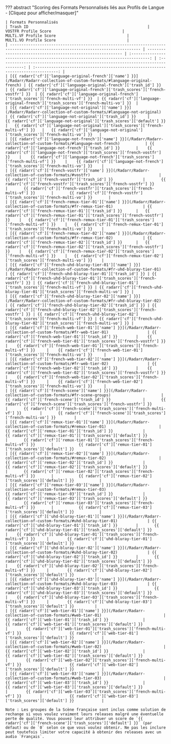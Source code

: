 ??? abstract "Scoring des Formats Personnalisés liés aux Profils de Langue - [Cliquez pour afficher/masquer]"

    | Formats Personnalisés                                                                                                           | Trash ID                                                    |                               VOSTFR Profile Score                               |                               MULTi.VF Profile Score                               |                               MULTi.VO Profile Score                               |
    | ------------------------------------------------------------------------------------------------------------------------------- | ----------------------------------------------------------- | :------------------------------------------------------------------------------: | :--------------------------------------------------------------------------------: | :--------------------------------------------------------------------------------: |
    | [{{ radarr['cf']['language-original-french']['name'] }}](/Radarr/Radarr-collection-of-custom-formats/#language-original-french) | {{ radarr['cf']['language-original-french']['trash_id'] }}  | {{ radarr['cf']['language-original-french']['trash_scores']['french-vostfr'] }}  | {{ radarr['cf']['language-original-french']['trash_scores']['french-multi-vf'] }}  | {{ radarr['cf']['language-original-french']['trash_scores']['french-multi-vo'] }}  |
    | [{{ radarr['cf']['language-not-original']['name'] }}](/Radarr/Radarr-collection-of-custom-formats/#language-not-original)       | {{ radarr['cf']['language-not-original']['trash_id'] }}     |      {{ radarr['cf']['language-not-original']['trash_scores']['default'] }}      |   {{ radarr['cf']['language-not-original']['trash_scores']['french-multi-vf'] }}   |   {{ radarr['cf']['language-not-original']['trash_scores']['french-multi-vo'] }}   |
    | [{{ radarr['cf']['language-not-french']['name'] }}](/Radarr/Radarr-collection-of-custom-formats/#language-not-french)           | {{ radarr['cf']['language-not-french']['trash_id'] }}       |    {{ radarr['cf']['language-not-french']['trash_scores']['french-vostfr'] }}    |    {{ radarr['cf']['language-not-french']['trash_scores']['french-multi-vf'] }}    |    {{ radarr['cf']['language-not-french']['trash_scores']['french-multi-vo'] }}    |
    | [{{ radarr['cf']['french-vostfr']['name'] }}](/Radarr/Radarr-collection-of-custom-formats/#vostfr)                              | {{ radarr['cf']['french-vostfr']['trash_id'] }}             |       {{ radarr['cf']['french-vostfr']['trash_scores']['french-vostfr'] }}       |       {{ radarr['cf']['french-vostfr']['trash_scores']['french-multi-vf'] }}       |       {{ radarr['cf']['french-vostfr']['trash_scores']['french-multi-vo'] }}       |
    | [{{ radarr['cf']['french-remux-tier-01']['name'] }}](/Radarr/Radarr-collection-of-custom-formats/#fr-remux-tier-01)             | {{ radarr['cf']['french-remux-tier-01']['trash_id'] }}      |   {{ radarr['cf']['french-remux-tier-01']['trash_scores']['french-vostfr'] }}    |   {{ radarr['cf']['french-remux-tier-01']['trash_scores']['french-multi-vf'] }}    |   {{ radarr['cf']['french-remux-tier-01']['trash_scores']['french-multi-vo'] }}    |
    | [{{ radarr['cf']['french-remux-tier-02']['name'] }}](/Radarr/Radarr-collection-of-custom-formats/#fr-remux-tier-02)             | {{ radarr['cf']['french-remux-tier-02']['trash_id'] }}      |   {{ radarr['cf']['french-remux-tier-02']['trash_scores']['french-vostfr'] }}    |   {{ radarr['cf']['french-remux-tier-02']['trash_scores']['french-multi-vf'] }}    |   {{ radarr['cf']['french-remux-tier-02']['trash_scores']['french-multi-vo'] }}    |
    | [{{ radarr['cf']['french-uhd-bluray-tier-01']['name'] }}](/Radarr/Radarr-collection-of-custom-formats/#fr-uhd-bluray-tier-01)   | {{ radarr['cf']['french-uhd-bluray-tier-01']['trash_id'] }} | {{ radarr['cf']['french-uhd-bluray-tier-01']['trash_scores']['french-vostfr'] }} | {{ radarr['cf']['french-uhd-bluray-tier-01']['trash_scores']['french-multi-vf'] }} | {{ radarr['cf']['french-uhd-bluray-tier-01']['trash_scores']['french-multi-vo'] }} |
    | [{{ radarr['cf']['french-uhd-bluray-tier-02']['name'] }}](/Radarr/Radarr-collection-of-custom-formats/#fr-uhd-bluray-tier-02)   | {{ radarr['cf']['french-uhd-bluray-tier-02']['trash_id'] }} | {{ radarr['cf']['french-uhd-bluray-tier-02']['trash_scores']['french-vostfr'] }} | {{ radarr['cf']['french-uhd-bluray-tier-02']['trash_scores']['french-multi-vf'] }} | {{ radarr['cf']['french-uhd-bluray-tier-02']['trash_scores']['french-multi-vo'] }} |
    | [{{ radarr['cf']['french-web-tier-01']['name'] }}](/Radarr/Radarr-collection-of-custom-formats/#fr-web-tier-01)                 | {{ radarr['cf']['french-web-tier-01']['trash_id'] }}        |    {{ radarr['cf']['french-web-tier-01']['trash_scores']['french-vostfr'] }}     |    {{ radarr['cf']['french-web-tier-01']['trash_scores']['french-multi-vf'] }}     |    {{ radarr['cf']['french-web-tier-01']['trash_scores']['french-multi-vo'] }}     |
    | [{{ radarr['cf']['french-web-tier-02']['name'] }}](/Radarr/Radarr-collection-of-custom-formats/#fr-web-tier-02)                 | {{ radarr['cf']['french-web-tier-02']['trash_id'] }}        |    {{ radarr['cf']['french-web-tier-02']['trash_scores']['french-vostfr'] }}     |    {{ radarr['cf']['french-web-tier-02']['trash_scores']['french-multi-vf'] }}     |    {{ radarr['cf']['french-web-tier-02']['trash_scores']['french-multi-vo'] }}     |
    | [{{ radarr['cf']['french-scene']['name'] }}](/Radarr/Radarr-collection-of-custom-formats/#fr-scene-groups)                      | {{ radarr['cf']['french-scene']['trash_id'] }}              |       {{ radarr['cf']['french-scene']['trash_scores']['french-vostfr'] }}        |       {{ radarr['cf']['french-scene']['trash_scores']['french-multi-vf'] }}        |       {{ radarr['cf']['french-scene']['trash_scores']['french-multi-vo'] }}        |
    | [{{ radarr['cf']['remux-tier-01']['name'] }}](/Radarr/Radarr-collection-of-custom-formats/#remux-tier-01)                       | {{ radarr['cf']['remux-tier-01']['trash_id'] }}             |          {{ radarr['cf']['remux-tier-01']['trash_scores']['default'] }}          |       {{ radarr['cf']['remux-tier-01']['trash_scores']['french-multi-vf'] }}       |           {{ radarr['cf']['remux-tier-01']['trash_scores']['default'] }}           |
    | [{{ radarr['cf']['remux-tier-02']['name'] }}](/Radarr/Radarr-collection-of-custom-formats/#remux-tier-02)                       | {{ radarr['cf']['remux-tier-02']['trash_id'] }}             |          {{ radarr['cf']['remux-tier-02']['trash_scores']['default'] }}          |       {{ radarr['cf']['remux-tier-02']['trash_scores']['french-multi-vf'] }}       |           {{ radarr['cf']['remux-tier-02']['trash_scores']['default'] }}           |
    | [{{ radarr['cf']['remux-tier-03']['name'] }}](/Radarr/Radarr-collection-of-custom-formats/#remux-tier-03)                       | {{ radarr['cf']['remux-tier-03']['trash_id'] }}             |          {{ radarr['cf']['remux-tier-03']['trash_scores']['default'] }}          |       {{ radarr['cf']['remux-tier-03']['trash_scores']['french-multi-vf'] }}       |           {{ radarr['cf']['remux-tier-03']['trash_scores']['default'] }}           |
    | [{{ radarr['cf']['uhd-bluray-tier-01']['name'] }}](/Radarr/Radarr-collection-of-custom-formats/#uhd-bluray-tier-01)             | {{ radarr['cf']['uhd-bluray-tier-01']['trash_id'] }}        |       {{ radarr['cf']['uhd-bluray-tier-01']['trash_scores']['default'] }}        |    {{ radarr['cf']['uhd-bluray-tier-01']['trash_scores']['french-multi-vf'] }}     |        {{ radarr['cf']['uhd-bluray-tier-01']['trash_scores']['default'] }}         |
    | [{{ radarr['cf']['uhd-bluray-tier-02']['name'] }}](/Radarr/Radarr-collection-of-custom-formats/#uhd-bluray-tier-02)             | {{ radarr['cf']['uhd-bluray-tier-02']['trash_id'] }}        |       {{ radarr['cf']['uhd-bluray-tier-02']['trash_scores']['default'] }}        |    {{ radarr['cf']['uhd-bluray-tier-02']['trash_scores']['french-multi-vf'] }}     |        {{ radarr['cf']['uhd-bluray-tier-02']['trash_scores']['default'] }}         |
    | [{{ radarr['cf']['uhd-bluray-tier-03']['name'] }}](/Radarr/Radarr-collection-of-custom-formats/#uhd-bluray-tier-03)             | {{ radarr['cf']['uhd-bluray-tier-03']['trash_id'] }}        |       {{ radarr['cf']['uhd-bluray-tier-03']['trash_scores']['default'] }}        |    {{ radarr['cf']['uhd-bluray-tier-03']['trash_scores']['french-multi-vf'] }}     |        {{ radarr['cf']['uhd-bluray-tier-03']['trash_scores']['default'] }}         |
    | [{{ radarr['cf']['web-tier-01']['name'] }}](/Radarr/Radarr-collection-of-custom-formats/#web-tier-01)                           | {{ radarr['cf']['web-tier-01']['trash_id'] }}               |           {{ radarr['cf']['web-tier-01']['trash_scores']['default'] }}           |        {{ radarr['cf']['web-tier-01']['trash_scores']['french-multi-vf'] }}        |            {{ radarr['cf']['web-tier-01']['trash_scores']['default'] }}            |
    | [{{ radarr['cf']['web-tier-02']['name'] }}](/Radarr/Radarr-collection-of-custom-formats/#web-tier-02)                           | {{ radarr['cf']['web-tier-02']['trash_id'] }}               |           {{ radarr['cf']['web-tier-02']['trash_scores']['default'] }}           |        {{ radarr['cf']['web-tier-02']['trash_scores']['french-multi-vf'] }}        |            {{ radarr['cf']['web-tier-02']['trash_scores']['default'] }}            |
    | [{{ radarr['cf']['web-tier-03']['name'] }}](/Radarr/Radarr-collection-of-custom-formats/#web-tier-03)                           | {{ radarr['cf']['web-tier-03']['trash_id'] }}               |           {{ radarr['cf']['web-tier-03']['trash_scores']['default'] }}           |        {{ radarr['cf']['web-tier-03']['trash_scores']['french-multi-vf'] }}        |            {{ radarr['cf']['web-tier-03']['trash_scores']['default'] }}            |

    Note : Les groupes de la Scène française sont inclus comme solution de rechange si vous voulez vraiment leurs releases malgré une éventuelle perte de qualité. Vous pouvez leur attribuer un score de `{{ radarr['cf']['french-scene']['trash_scores']['default'] }}` (par défaut) ou de `0` selon ce que vous voulez obtenir. Ne pas les inclure peut toutefois limiter votre capacité à obtenir des releases avec un audio `Français`.
